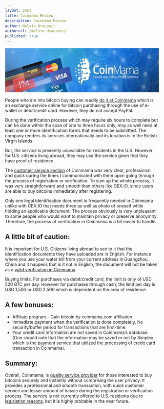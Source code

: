 ```yaml
---
layout: post
title: Coinmama Review
description: Coinmama Review
author: Melvin Draupnir
authorurl: /melvin-draupnir/
published: true
---
```


<p><center><img src="/images/coinmama-review.jpg" alt="coinmama review"/></center></p>

<p>People who are into bitcoin buying can readily <a href="http://geni.us/coinmama">do it at Coinmama</a> which is an exchange service online for bitcoin purchasing through the use of e-wallet or debit/credit card. However, they do not accept PayPal. </p>

<p>During the verification process which may require six hours to complete but can be done within the span of one to three hours only, may as well need at least one or more identification forms that needs to be submitted. The company renders its services internationally and its location is in the British Virgin Islands. </p>

<p>But, the service is presently unavailable for residents in the U.S. However for U.S. citizens living abroad, they may use the service given that they have proof of residence. </p>

<p>The <a href="/magento-bitcoin-payment-gateway-plugin-integration-by-spectrocoin/">customer service section</a> of Coinmama was very clear, professional and quick during the times I communicated with them upon going through the process of registration or verification. To sum up the whole process, it was very straightforward and smooth than others like CEX.IO, since users are able to buy bitcoins immediately after registering. </p>

<p>Only one legal identification document is frequently needed in Coinmama unlike with CEX.IO that needs three as well as photo of oneself while holding an applicable document. The process obviously is very unpleasant to some people who would want to maintain privacy or preserve anonymity. Therefore, the process of verification in Coinmama is a bit easier to handle. </p>

<h2>A little bit of caution:</h2>

<p>It is important for U.S. Citizens living abroad to see to it that the identification documents they have uploaded are in English. For instance where you use your water bill from your current address in Guangzhou, China and it happens that is it not in English, the document will not be taken as a <a href="/how-to-verify-paypal-with-debit-card-in-spectrocoin/">valid verification in Coinmama</a>. </p>

<p>Buying limits. For purchases via debit/credit card, the limit is only of USD 520 BTC per day. However for purchases through cash, the limit per day is USD 1,500 or USD 2,500 which is dependent on the area of residence.</p>

<h2>A few bonuses:</h2>
<ul>
<li>Affiliate program – Gain bitcoin by coinmama.com affiliation</li>

<li>Immediate payment when the verification is done completely. No security/buffer period for transactions that are first-time. </li>

<li>Your credit card information are not saved in Coinmama’s database. (One should note that the information may be saved or not by Simplex which is the payment service that utilized the processing of credit card transaction in Coinmama).</li>
</ul>
<h2>Summary:</h2>

<p>Overall, Coinmama, is <a href="/how-to-unload-bitcoin-debit-card-with-spectrocoin/">quality service provider</a> for those interested to buy bitcoins securely and instantly without comprising the user privacy. It provides a professional and smooth transaction, with quick customer service and lesser amount of hassle during the registration or verification process. The service is not currently offered to U.S. residents <a href="/how-to-sell-bitcoins-for-skrill-in-spectrocoin/">due to legislation reasons</a>, but it is highly probable in the near future. </p>


